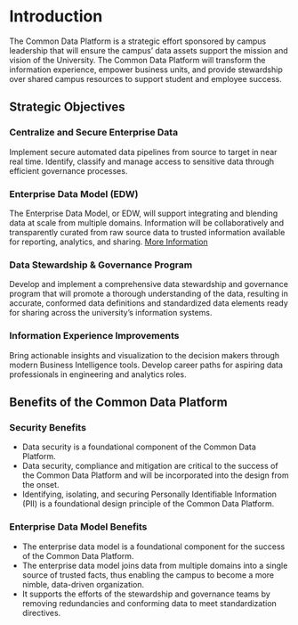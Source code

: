 # Introduction
The Common Data Platform is a strategic effort sponsored by campus leadership that will ensure the campus’ data assets support the mission and vision of the University. 
The Common Data Platform will transform the information experience, empower business units, and provide stewardship over shared campus resources to support student and employee success.

## Strategic Objectives

### Centralize and Secure Enterprise Data

Implement secure automated data pipelines from source to target in near real time. Identify, classify and manage access to sensitive data through efficient governance processes.

### Enterprise Data Model (EDW)

The Enterprise Data Model, or EDW, will support integrating and blending data at scale from multiple domains. Information will be collaboratively and transparently curated from raw source data to trusted information available for reporting, analytics, and sharing.  [More Information](data_modeling/introduction)

### Data Stewardship & Governance Program

Develop and implement a comprehensive data stewardship and governance program that will promote a thorough understanding of the data, resulting in accurate, conformed data definitions and standardized data elements ready for sharing across the university’s information systems.

### Information Experience Improvements

Bring actionable insights and visualization to the decision makers through modern Business Intelligence tools. Develop career paths for aspiring data professionals in engineering and analytics roles. 

## Benefits of the Common Data Platform

### Security Benefits 

- Data security is a foundational component of the Common Data Platform. 
- Data security, compliance and mitigation are critical to the success of the Common Data Platform and will be incorporated into the design from the onset. 
- Identifying, isolating, and securing Personally Identifiable Information (PII) is a foundational design principle of the Common Data Platform.

### Enterprise Data Model Benefits 

- The enterprise data model is a foundational component for the success of the Common Data Platform. 
- The enterprise data model joins data from multiple domains into a single source of trusted facts, thus enabling the campus to become a more nimble, data-driven organization.
- It supports the efforts of the stewardship and governance teams by removing redundancies and conforming data to meet standardization directives. 


